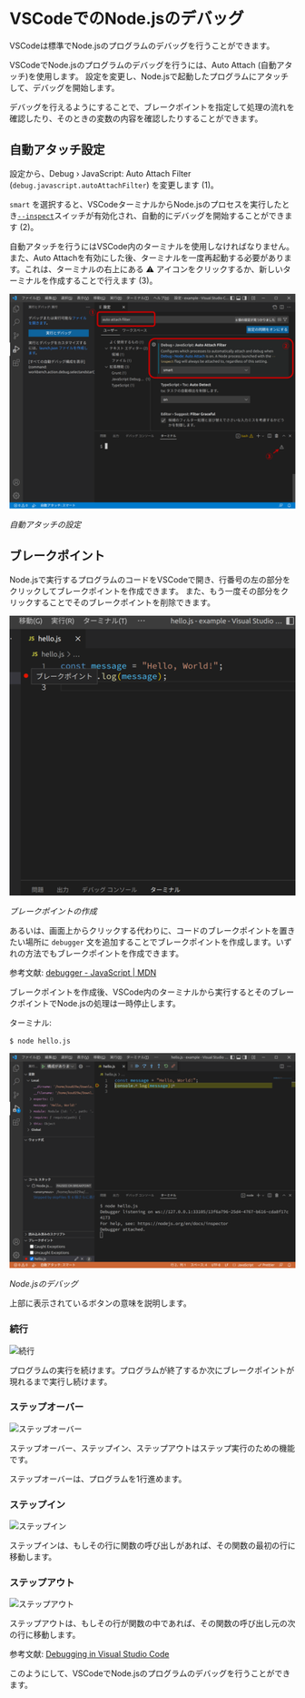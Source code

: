 # VSCodeでのNode.jsのデバッグ

VSCodeは標準でNode.jsのプログラムのデバッグを行うことができます。

VSCodeでNode.jsのプログラムのデバッグを行うには、Auto Attach (自動アタッチ)を使用します。
設定を変更し、Node.jsで起動したプログラムにアタッチして、デバッグを開始します。

デバッグを行えるようにすることで、ブレークポイントを指定して処理の流れを確認したり、そのときの変数の内容を確認したりすることができます。

## 自動アタッチ設定

設定から、Debug › JavaScript: Auto Attach Filter (`debug.javascript.autoAttachFilter`) を変更します (1)。

`smart` を選択すると、VSCodeターミナルからNode.jsのプロセスを実行したとき[`--inspect`](https://nodejs.org/ja/docs/guides/debugging-getting-started/)スイッチが有効化され、自動的にデバッグを開始することができます (2)。

自動アタッチを行うにはVSCode内のターミナルを使用しなければなりません。
また、Auto Attachを有効にした後、ターミナルを一度再起動する必要があります。これは、ターミナルの右上にある ⚠ アイコンをクリックするか、新しいターミナルを作成することで行えます (3)。

![](assets/nodejs-auto-attach.dio.png)

_自動アタッチの設定_

## ブレークポイント

Node.jsで実行するプログラムのコードをVSCodeで開き、行番号の左の部分をクリックしてブレークポイントを作成できます。
また、もう一度その部分をクリックすることでそのブレークポイントを削除できます。

![](assets/nodejs-breakpoint.png)

_ブレークポイントの作成_

あるいは、画面上からクリックする代わりに、コードのブレークポイントを置きたい場所に `debugger` 文を追加することでブレークポイントを作成します。いずれの方法でもブレークポイントを作成できます。

参考文献: [debugger - JavaScript | MDN](https://developer.mozilla.org/ja/docs/Web/JavaScript/Reference/Statements/debugger)

ブレークポイントを作成後、VSCode内のターミナルから実行するとそのブレークポイントでNode.jsの処理は一時停止します。

ターミナル:

```console
$ node hello.js
```

![](assets/nodejs-debugger.png)

_Node.jsのデバッグ_

上部に表示されているボタンの意味を説明します。

### 続行

![続行](https://github.com/microsoft/vscode/raw/1.67.2/src/vs/workbench/contrib/debug/browser/media/continue-tb.png)<!-- @license https://github.com/microsoft/vscode/raw/1.67.2/LICENSE.txt -->

プログラムの実行を続けます。プログラムが終了するか次にブレークポイントが現れるまで実行し続けます。

### ステップオーバー

![ステップオーバー](https://github.com/microsoft/vscode/raw/1.67.2/src/vs/workbench/contrib/debug/browser/media/stepover-tb.png)<!-- @license https://github.com/microsoft/vscode/raw/1.67.2/LICENSE.txt -->

ステップオーバー、ステップイン、ステップアウトはステップ実行のための機能です。

ステップオーバーは、プログラムを1行進めます。

### ステップイン

![ステップイン](https://github.com/microsoft/vscode/raw/1.67.2/src/vs/workbench/contrib/debug/browser/media/stepinto-tb.png)<!-- @license https://github.com/microsoft/vscode/raw/1.67.2/LICENSE.txt -->

ステップインは、もしその行に関数の呼び出しがあれば、その関数の最初の行に移動します。

### ステップアウト

![ステップアウト](https://github.com/microsoft/vscode/raw/1.67.2/src/vs/workbench/contrib/debug/browser/media/stepout-tb.png)<!-- @license https://github.com/microsoft/vscode/raw/1.67.2/LICENSE.txt -->

ステップアウトは、もしその行が関数の中であれば、その関数の呼び出し元の次の行に移動します。

参考文献: [Debugging in Visual Studio Code](https://code.visualstudio.com/docs/editor/debugging)

このようにして、VSCodeでNode.jsのプログラムのデバッグを行うことができます。
